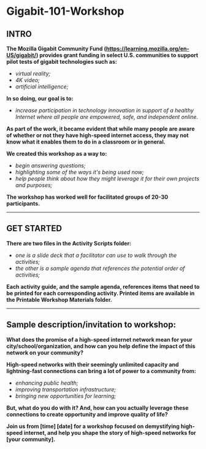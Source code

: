 # Gigabit-101-Workshop

## INTRO

**The Mozilla Gigabit Community Fund (https://learning.mozilla.org/en-US/gigabit/) provides grant funding in select U.S. communities to support pilot tests of gigabit technologies such as:**

- *virtual reality;*
- *4K video;*
- *artificial intelligence;*

**In so doing, our goal is to:**

- *increase participation in technology innovation in support of a healthy Internet where all people are empowered, safe, and independent online.*

**As part of the work, it became evident that while many people are aware of whether or not they have high-speed internet access, they may not know what it enables them to do in a classroom or in general.**

**We created this workshop as a way to:**

- *begin answering questions;*
- *highlighting some of the ways it's being used now;*
- *help people think about how they might leverage it for their own projects and purposes;*

**The workshop has worked well for facilitated groups of 20-30 participants.**

---

## GET STARTED

**There are two files in the Activity Scripts folder:**

- *one is a slide deck that a facilitator can use to walk through the activities;*
- *the other is a sample agenda that references the potential order of activities;*

**Each activity guide, and the sample agenda, references items that need to be printed for each corresponding activity. 
Printed items are available in the Printable Workshop Materials folder.**

---

## Sample description/invitation to workshop:

**What does the promise of a high-speed internet network mean for your city/school/organization, and how can you help define the impact of this network on your community?**

**High-speed networks with their seemingly unlimited capacity and lightning-fast connections can bring a lot of power to a community from:**

- *enhancing public health;*
- *improving transportation infrastructure;*
- *bringing new opportunities for learning;*

**But, what do you do with it? And, how can you actually leverage these connections to create opportunity and improve quality of life?**

**Join us from [time] [date] for a workshop focused on demystifying high-speed internet, and help you shape the story of high-speed networks for [your community].**
